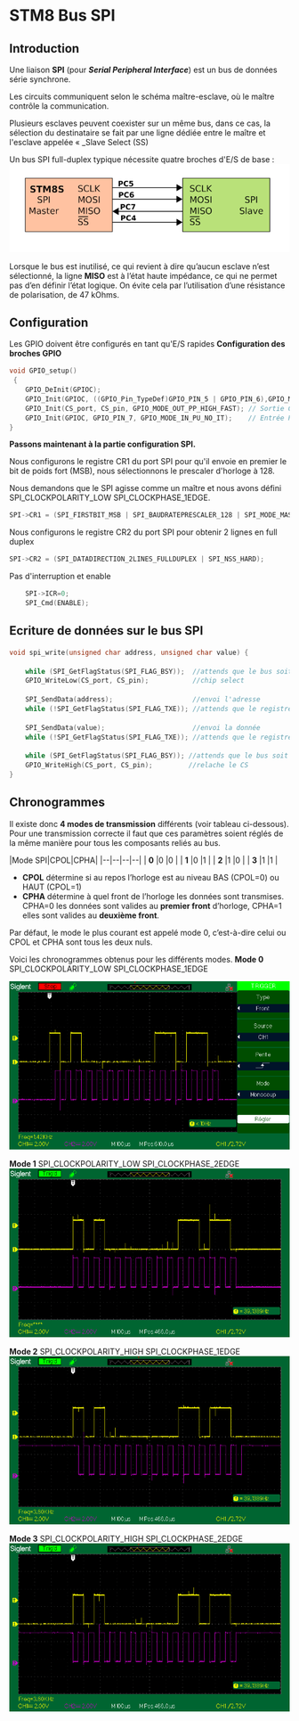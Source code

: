﻿# STM8 Bus SPI

## Introduction
Une liaison **SPI** (pour _**Serial Peripheral Interface**_) est un bus de données série synchrone.

Les circuits communiquent selon le schéma maître-esclave, où le maître contrôle la communication. 

Plusieurs esclaves peuvent coexister sur un même bus, dans ce cas, la sélection du destinataire se fait par une ligne dédiée entre le maître et l'esclave appelée « _Slave Select (SS)

Un bus SPI full-duplex typique nécessite quatre broches d'E/S de base :
![Liaison SPI](/06_spi/single_slave.png)

Lorsque le bus est inutilisé, ce qui revient à dire qu’aucun esclave n’est sélectionné, la ligne **MISO** est à l’état haute impédance, ce qui ne permet pas d’en définir l’état logique. On évite cela par l’utilisation d’une résistance de polarisation, de 47 kOhms.


## Configuration 

Les GPIO doivent être configurés en tant qu'E/S rapides
**Configuration des broches GPIO** 
```c
void GPIO_setup()
 {
    GPIO_DeInit(GPIOC);
    GPIO_Init(GPIOC, ((GPIO_Pin_TypeDef)GPIO_PIN_5 | GPIO_PIN_6),GPIO_MODE_OUT_PP_HIGH_FAST);  //Sorties  PC5 -> CLK et PC6 -> MOSI
    GPIO_Init(CS_port, CS_pin, GPIO_MODE_OUT_PP_HIGH_FAST); // Sortie CS  -> PC4 
    GPIO_Init(GPIOC, GPIO_PIN_7, GPIO_MODE_IN_PU_NO_IT);    // Entrée PC7 -> MISO 
}
``` 
**Passons maintenant à la partie configuration SPI.**

Nous configurons le registre CR1 du port SPI pour qu'il envoie en premier le bit de poids fort (MSB), 
nous  sélectionnons le prescaler d'horloge à 128.

Nous demandons que le SPI agisse comme un maître  et nous avons défini SPI_CLOCKPOLARITY_LOW   SPI_CLOCKPHASE_1EDGE. 

```c
SPI->CR1 = (SPI_FIRSTBIT_MSB | SPI_BAUDRATEPRESCALER_128 | SPI_MODE_MASTER | SPI_CLOCKPOLARITY_LOW | SPI_CLOCKPHASE_1EDGE);
```
Nous configurons le registre CR2 du port SPI  pour obtenir 2 lignes en full duplex
```c
SPI->CR2 = (SPI_DATADIRECTION_2LINES_FULLDUPLEX | SPI_NSS_HARD);
```
Pas d'interruption et enable
```c
	SPI->ICR=0;
    SPI_Cmd(ENABLE);
```
## Ecriture de données sur le bus SPI
```c
void spi_write(unsigned char address, unsigned char value) {
     
    while (SPI_GetFlagStatus(SPI_FLAG_BSY));  //attends que le bus soit pret
    GPIO_WriteLow(CS_port, CS_pin);           //chip select
    
    SPI_SendData(address);                    //envoi l'adresse
    while (!SPI_GetFlagStatus(SPI_FLAG_TXE)); //attends que le registre d'envoi prenne en compte l'octet d'adresse  
    
    SPI_SendData(value);                      //envoi la donnée
    while (!SPI_GetFlagStatus(SPI_FLAG_TXE)); //attends que le registre d'envoi prenne en compte l'octet de donnée
        
    while (SPI_GetFlagStatus(SPI_FLAG_BSY)); //attends que le bus soit libéré
    GPIO_WriteHigh(CS_port, CS_pin); 		 //relache le CS   
}
```


## Chronogrammes 

Il existe donc **4 modes de transmission** différents (voir tableau ci-dessous). Pour une transmission correcte il faut que ces paramètres soient réglés de la même manière pour tous les composants reliés au bus.

|Mode SPI|CPOL|CPHA|
|--|--|--|--|
| **0**  |0  |0 |
| **1**  |0  |1 |
| **2**  |1  |0 |
| **3**  |1  |1 |

 - **CPOL** détermine si au repos l’horloge est au niveau BAS (CPOL=0) ou HAUT (CPOL=1)
 - **CPHA** détermine à quel front de l’horloge les données sont transmises. CPHA=0 les données sont valides au **premier front** d’horloge, CPHA=1 elles sont valides au **deuxième front**.
 
 Par défaut, le mode le plus courant est appelé mode 0, c’est-à-dire celui ou CPOL et CPHA sont tous les deux nuls.

Voici les chronogrammes obtenus pour les différents modes.
**Mode 0** SPI_CLOCKPOLARITY_LOW   SPI_CLOCKPHASE_1EDGE

![Liaison SPI](/06_spi/CLK_LOW_1EDGE.png)

**Mode 1** SPI_CLOCKPOLARITY_LOW   SPI_CLOCKPHASE_2EDGE
![Liaison SPI](/06_spi/CLK_LOW_2EDGE.png)

**Mode 2** SPI_CLOCKPOLARITY_HIGH   SPI_CLOCKPHASE_1EDGE
![Liaison SPI](/06_spi/CLK_HIGH_1EDGE.png)

**Mode 3** SPI_CLOCKPOLARITY_HIGH   SPI_CLOCKPHASE_2EDGE
![Liaison SPI](/06_spi/CLK_HIGH_2EDGE.png)
